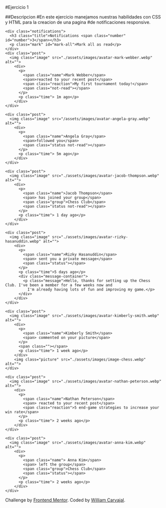 #Ejercicio 1

##Descripcion
#En este ejercicio manejamos nuestras habilidades con CSS y HTML para la creacion de una pagina
#de notificaciones responsive.

<!DOCTYPE html>
<html lang="en">
<head>
  <meta charset="UTF-8">
  <meta name="viewport" content="width=device-width, initial-scale=1.0"> 
  <link rel="icon" type="image/png" sizes="32x32" href="./assets/images/favicon-32x32.png">
  <title>Frontend Mentor | Notifications page</title>
  <link rel="stylesheet" href="./styles.css">
</head>
<body>

  <section class="main">

    <div class="notifications">
      <h3 class="title">Notifications <span class="number" id="number">3</span></h3>
      <p class="mark" id="mark-all">Mark all as read</p>
    </div>
    <div class="post">
      <img class="image" src="./assets/images/avatar-mark-webber.webp" alt="">
        <div> 
          <p>
            <span class="name">Mark Webber</span> 
            <span>reacted to your recent post</span> 
            <span class="reaction">My first tournament today!</span>
            <span class="not-read"></span> 
          </p>
          <p class="time"> 1m ago</p>
        </div>
    </div>

    <div class="post">
      <img class="image" src="/assets/images/avatar-angela-gray.webp" alt="">
        <div> 
          <p>
            <span class="name">Angela Gray</span> 
            <span>followed you</span> 
            <span class="status not-read"></span> 
          </p>
          <p class="time"> 5m ago</p>
        </div>
    </div>

    <div class="post">
      <img class="image" src="./assets/images/avatar-jacob-thompson.webp" alt="">
        <div> 
          <p>
            <span class="name">Jacob Thompson</span> 
            <span> has joined your group</span> 
            <span class="group">Chess Club</span>
            <span class="status not-read"></span> 
          </p>
          <p class="time"> 1 day ago</p>
        </div>
    </div>

    <div class="post">
      <img class="image" src="./assets/images/avatar-rizky-hasanuddin.webp" alt="">
        <div> 
          <p>
            <span class="name">Rizky Hasanuddin</span> 
            <span> sent you a private message</span> 
            <span class="status"></span> 
          </p>
          <p class="time">5 days ago</p>
          <div class="message-container">
            <p class="message">Hello, thanks for setting up the Chess Club. I've been a member for a few weeks now and 
              I'm already having lots of fun and improving my game.</p>
          </div>
        </div>
    </div>

    <div class="post">
      <img class="image" src="./assets/images/avatar-kimberly-smith.webp" alt="">
        <div> 
          <p>
            <span class="name">Kimberly Smith</span> 
            <span> commented on your picture</span> 
          </p>
          <span class=""></span> 
          <p class="time"> 1 week ago</p>
        </div>
        <img class="picture" src="./assets/images/image-chess.webp" alt="">
    </div>

    <div class="post">
      <img class="image" src="./assets/images/avatar-nathan-peterson.webp" alt="">
        <div> 
          <p>
            <span class="name">Nathan Peterson</span> 
            <span> reacted to your recent post</span> 
            <span class="reaction">5 end-game strategies to increase your win rate</span>
          </p>
          <p class="time"> 2 weeks ago</p>
        </div>
    </div>

    <div class="post">
      <img class="image" src="./assets/images/avatar-anna-kim.webp" alt="">
        <div> 
          <p>
            <span class="name"> Anna Kim</span> 
            <span> left the group</span> 
            <span class="group">Chess Club</span>
            <span class="status"></span> 
          </p>
          <p class="time"> 2 weeks ago</p>
        </div>
    </div>

  </section>
  
  <div class="attribution">
    Challenge by <a href="https://www.frontendmentor.io?ref=challenge" target="_blank">Frontend Mentor</a>. 
    Coded by <a href="https://github.com/WillCarv" target="_blank">William Carvajal</a>.
  </div>
  <script src="./main.js"></script>
</body>
</html>
